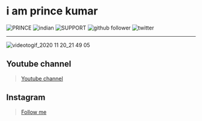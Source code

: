 # i am prince kumar
![PRINCE](https://img.shields.io/badge/PRINCE%20-KUMAR-imortant?style=for-the-badge&logo=appveyor)
![indian](https://img.shields.io/badge/An%20-Indian-brightgreen?style=for-the-badge&logo=appveyor)
![SUPPORT](https://img.shields.io/badge/Support_us%20-%F0%9F%92%9F%F0%9F%92%9F-orange?style=for-the-badge&logo=appveyor)
![github follower](https://img.shields.io/github/followers/princekrvert?color=%23ff0000&style=for-the-badge)
![twitter](https://img.shields.io/twitter/follow/PrinceK03365733?color=%23ff00bb&label=Follow%20me&style=for-the-badge)
***
![videotogif_2020 11 20_21 49 05](https://user-images.githubusercontent.com/56459297/99825271-d38b6880-2b7c-11eb-95bb-66d5d465f5de.gif)


## Youtube channel

>[Youtube channel](https://m.youtube.com/c/Princeweb)
## Instagram 
> [Follow me](https://www.instagram.com/sirprincekrvert)
